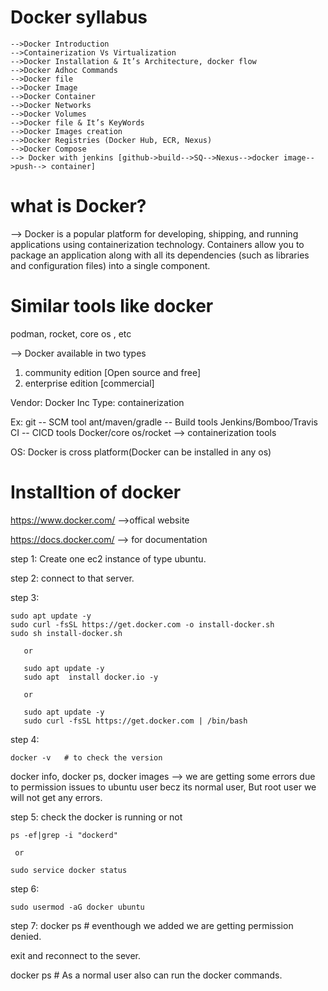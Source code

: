 Docker syllabus
===============
```
-->Docker Introduction
-->Containerization Vs Virtualization
-->Docker Installation & It’s Architecture, docker flow
-->Docker Adhoc Commands
-->Docker file
-->Docker Image
-->Docker Container
-->Docker Networks
-->Docker Volumes
-->Docker file & It’s KeyWords
-->Docker Images creation
-->Docker Registries (Docker Hub, ECR, Nexus)
-->Docker Compose
--> Docker with jenkins [github->build-->SQ-->Nexus-->docker image-->push--> container]
```

what is Docker?
===============
--> Docker is a popular platform for developing, shipping, and running applications using containerization technology. Containers allow you to package an application along with all its dependencies (such as libraries and configuration files) into a single component.



Similar tools like docker
=========================
podman, rocket, core os , etc


--> Docker available in two types
1. community edition [Open source and free]
2. enterprise edition [commercial]

Vendor: Docker Inc
Type: containerization

Ex: git -- SCM tool
    ant/maven/gradle -- Build tools
    Jenkins/Bomboo/Travis CI -- CICD tools
    Docker/core os/rocket --> containerization tools

OS: Docker is cross platform(Docker can be installed in any os)


Installtion of docker
=====================

https://www.docker.com/   -->offical website

https://docs.docker.com/  --> for documentation


step 1: Create one ec2 instance of type ubuntu. 

step 2: connect to that server.


step 3: 

   ``` 
   sudo apt update -y 
   sudo curl -fsSL https://get.docker.com -o install-docker.sh
   sudo sh install-docker.sh
```

       or
```
   sudo apt update -y
   sudo apt  install docker.io -y
```

       or
```
   sudo apt update -y
   sudo curl -fsSL https://get.docker.com | /bin/bash
```

step 4:

```
docker -v   # to check the version
```
 

docker info, docker ps, docker images --> we are getting some errors due to permission issues to ubuntu user becz its normal user, But root user we will not get any errors.

step 5: check the docker is running or not

```
ps -ef|grep -i "dockerd"
```
   
     or
```
sudo service docker status
```

step 6:

```
sudo usermod -aG docker ubuntu
```

step 7: docker ps # eventhough we added we are getting permission denied.

  exit and reconnect to the sever.

docker ps # As a normal user also can run the docker commands.



